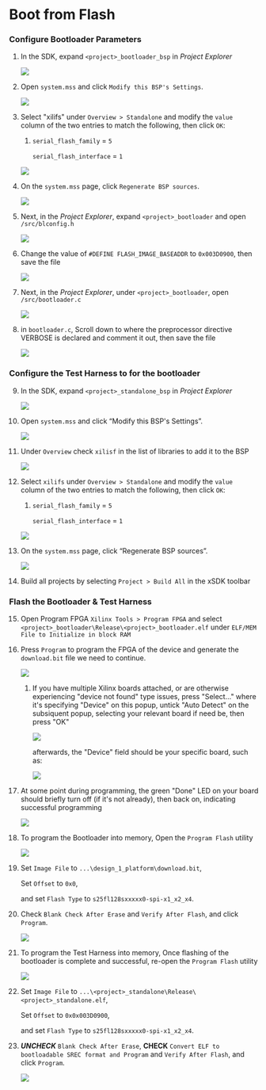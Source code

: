 # Boot from Flash
### Configure Bootloader Parameters
1. In the SDK, expand  `<project>_bootloader_bsp` in _Project Explorer_

	![](img/bootloader_bspmss.png) 

2. Open `system.mss` and click `Modify this BSP's Settings`. 

	![](img/bootloader_bspmss2.png) 

3. Select "xilifs" under `Overview > Standalone` and modify the `value` column of the two entries to match the following, then click `OK`:
	1.  `serial_flash_family` = `5`
	
	    `serial_flash_interface` = `1`

	![](img/configxilisf.png) 

4. On the `system.mss` page, click `Regenerate BSP sources`. 

	![](img/bootloader_bspmss3.png) 

5. Next,  in the  _Project Explorer_, expand  `<project>_bootloader` and open `/src/blconfig.h`  

	![](img/bootloader_blconfig.png) 

6. Change the value of `#DEFINE FLASH_IMAGE_BASEADDR` to `0x003D0900`, then save the file

	![](img/flash_image_baseaddr.png) 

7. Next,  in the  _Project Explorer_, under  `<project>_bootloader`, open `/src/bootloader.c`

	![](img/bootloader_bootloaderc.png) 

8.  in `bootloader.c`, Scroll down to where the preprocessor directive VERBOSE is declared and comment it out, then save the file

	![](img/verbose.png) 

### Configure the Test Harness to for the bootloader
9. In the SDK, expand  `<project>_standalone_bsp` in _Project Explorer_

	![](img/standalone_bspmss.png) 

10. Open `system.mss` and click “Modify this BSP's Settings”.

	![](img/standalone_bspmss2.png) 
11. Under `Overview` check `xilisf` in the list of libraries to add it to the BSP 

	![](img/xilisf.png) 

12. Select `xilifs` under `Overview > Standalone` and modify the `value` column of the two entries to match the following, then click `OK`:
	1.  `serial_flash_family` = `5`
	
	    `serial_flash_interface` = `1`

	![](img/configxilisf.png) 

13. On the `system.mss` page, click “Regenerate BSP sources”. 

	![](img/standalone_bspmss3.png) 

14. Build all projects by selecting `Project > Build All` in the xSDK toolbar

### Flash the Bootloader & Test Harness

15. Open Program FPGA `Xilinx Tools > Program FPGA` and select  `<project>_bootloader\Release\<project>_bootloader.elf`  under `ELF/MEM File to Initialize in block RAM`
16. Press `Program` to program the FPGA of the device and generate the `download.bit` file we need to continue.

	![](img/program_bootloader_download.png) 

	1.  If you have multiple Xilinx boards attached, or are otherwise experiencing "device not found" type issues, press "Select..." where it's specifying "Device" on this popup, untick "Auto Detect" on the subsiquent popup, selecting your relevant board if need be, then press "OK"


		![](img/program_fpga2a.png)
		
	
		afterwards, the "Device" field should be your specific board, such as:

		![](img/program_fpga2b.png)
	
17. At some point during programming, the green "Done" LED on your board should briefly turn off (if it's not already), then back on, indicating successful programming

	![](img/arty_done.png) 

18. To program the Bootloader into memory, Open the `Program Flash` utility 

	![](img/program_flash_open.png)

19. Set `Image File` to `...\design_1_platform\download.bit`,

	Set `Offset` to `0x0`, 

	and set `Flash Type` to `s25fl128sxxxxx0-spi-x1_x2_x4`.

20. Check  `Blank Check After Erase` and `Verify After Flash`, and click  `Program`. 

	![](img/program_bootloader_bit.png)

21. To program the Test Harness into memory, Once flashing of the bootloader is complete and successful, re-open the `Program Flash` utility 

	![](img/program_flash_open.png)

22. Set `Image File` to `...\<project>_standalone\Release\<project>_standalone.elf`,

	Set `Offset` to `0x0x003D0900`, 
	
	and set `Flash Type` to `s25fl128sxxxxx0-spi-x1_x2_x4`.

23. ***UNCHECK***  `Blank Check After Erase`, **CHECK** `Convert ELF to bootloadable SREC format and Program` and `Verify After Flash`, and click  `Program`. 

	![](img/program_bootloader_harness.png)
	
